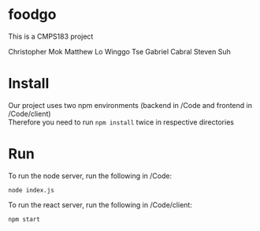 # foodgo
This is a CMPS183 project

Christopher Mok
Matthew Lo
Winggo Tse
Gabriel Cabral
Steven Suh

# Install
Our project uses two npm environments (backend in /Code and frontend in /Code/client)
<br/>
Therefore you need to run `npm install` twice in respective directories

# Run
To run the node server, run the following in /Code:
```
node index.js
```

To run the react server, run the following in /Code/client:
```
npm start
```
